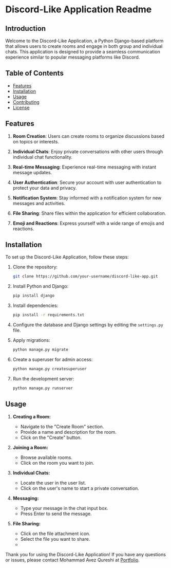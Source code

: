 # Discord-Like Application Readme

## Introduction

Welcome to the Discord-Like Application, a Python Django-based platform that allows users to create rooms and engage in both group and individual chats. This application is designed to provide a seamless communication experience similar to popular messaging platforms like Discord.

## Table of Contents

- [Features](#features)
- [Installation](#installation)
- [Usage](#usage)
- [Contributing](#contributing)
- [License](#license)

## Features

1. **Room Creation**: Users can create rooms to organize discussions based on topics or interests.

2. **Individual Chats**: Enjoy private conversations with other users through individual chat functionality.

3. **Real-time Messaging**: Experience real-time messaging with instant message updates.

4. **User Authentication**: Secure your account with user authentication to protect your data and privacy.

5. **Notification System**: Stay informed with a notification system for new messages and activities.

6. **File Sharing**: Share files within the application for efficient collaboration.

7. **Emoji and Reactions**: Express yourself with a wide range of emojis and reactions.

## Installation

To set up the Discord-Like Application, follow these steps:

1. Clone the repository:

   ```bash
   git clone https://github.com/your-username/discord-like-app.git
   ```

2. Install Python and Django:

   ```bash
   pip install django
   ```

3. Install dependencies:

   ```bash
   pip install -r requirements.txt
   ```

4. Configure the database and Django settings by editing the `settings.py` file.

5. Apply migrations:

   ```bash
   python manage.py migrate
   ```

6. Create a superuser for admin access:

   ```bash
   python manage.py createsuperuser
   ```

7. Run the development server:

   ```bash
   python manage.py runserver
   ```

## Usage

1. **Creating a Room:**
   - Navigate to the "Create Room" section.
   - Provide a name and description for the room.
   - Click on the "Create" button.

2. **Joining a Room:**
   - Browse available rooms.
   - Click on the room you want to join.

3. **Individual Chats:**
   - Locate the user in the user list.
   - Click on the user's name to start a private conversation.

4. **Messaging:**
   - Type your message in the chat input box.
   - Press Enter to send the message.

5. **File Sharing:**
   - Click on the file attachment icon.
   - Select the file you want to share.
   - 

Thank you for using the Discord-Like Application! If you have any questions or issues, please contact Mohammad Avez Qureshi at [Portfolio](https://avezqureshi.netlify.app/).
